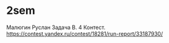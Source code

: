 # 2sem
Малюгин Руслан Задача В. 4 Контест. https://contest.yandex.ru/contest/18281/run-report/33187930/
